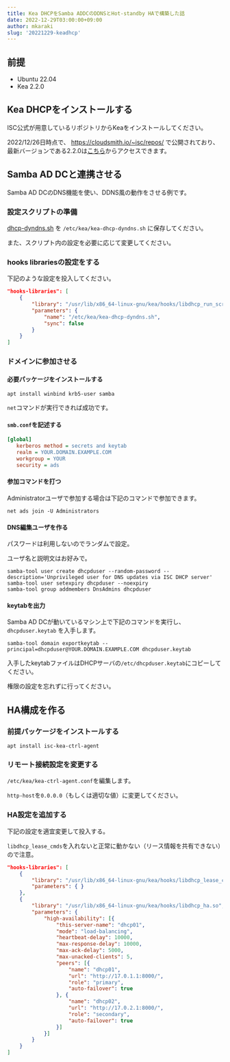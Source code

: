 ```yaml
---
title: Kea DHCPをSamba ADDCのDDNSとHot-standby HAで構築した話
date: 2022-12-29T03:00:00+09:00
author: mkaraki
slug: '20221229-keadhcp'
---
```


## 前提

- Ubuntu 22.04
- Kea 2.2.0

## Kea DHCPをインストールする

ISC公式が用意しているリポジトリからKeaをインストールしてください。

2022/12/26日時点で、
https://cloudsmith.io/~isc/repos/
で公開されており、
最新バージョンである2.2.0は[こちら](https://cloudsmith.io/~isc/repos/kea-2-2/setup/#formats-deb)からアクセスできます。

## Samba AD DCと連携させる

Samba AD DCのDNS機能を使い、DDNS風の動作をさせる例です。

### 設定スクリプトの準備

[dhcp-dyndns.sh](https://github.com/mkaraki/kea-dhcp-and-samba-ad-dns/blob/master/dhcp-dyndns.sh)
を
`/etc/kea/kea-dhcp-dyndns.sh`
に保存してください。

また、スクリプト内の設定を必要に応じて変更してください。

### hooks librariesの設定をする

下記のような設定を投入してください。

```json
"hooks-libraries": [
    {
        "library": "/usr/lib/x86_64-linux-gnu/kea/hooks/libdhcp_run_script.so",
        "parameters": {
            "name": "/etc/kea/kea-dhcp-dyndns.sh",
            "sync": false
        }
    }
]
```

### ドメインに参加させる

#### 必要パッケージをインストールする

```
apt install winbind krb5-user samba
```

`net`コマンドが実行できれば成功です。

#### `smb.conf`を記述する

```ini
[global]
   kerberos method = secrets and keytab
   realm = YOUR.DOMAIN.EXAMPLE.COM
   workgroup = YOUR
   security = ads
```

####  参加コマンドを打つ

Administratorユーザで参加する場合は下記のコマンドで参加できます。

```
net ads join -U Administrators
```

#### DNS編集ユーザを作る

パスワードは利用しないのでランダムで設定。

ユーザ名と説明文はお好みで。

```
samba-tool user create dhcpduser --random-password --description='Unprivileged user for DNS updates via ISC DHCP server'
samba-tool user setexpiry dhcpduser --noexpiry
samba-tool group addmembers DnsAdmins dhcpduser
```

#### keytabを出力

Samba AD DCが動いているマシン上で下記のコマンドを実行し、
`dhcpduser.keytab`
を入手します。

```
samba-tool domain exportkeytab --principal=dhcpduser@YOUR.DOMAIN.EXAMPLE.COM dhcpduser.keytab
```

入手したkeytabファイルはDHCPサーバの`/etc/dhcpduser.keytab`にコピーしてください。

権限の設定を忘れずに行ってください。

## HA構成を作る

### 前提パッケージをインストールする

```
apt install isc-kea-ctrl-agent
```

### リモート接続設定を変更する

`/etc/kea/kea-ctrl-agent.conf`を編集します。

`http-host`を`0.0.0.0`（もしくは適切な値）に変更してください。

### HA設定を追加する

下記の設定を適宜変更して投入する。

`libdhcp_lease_cmds`を入れないと正常に動かない（リース情報を共有できない）ので注意。

```json
"hooks-libraries": [
    {
        "library": "/usr/lib/x86_64-linux-gnu/kea/hooks/libdhcp_lease_cmds.so",
        "parameters": { } 
    },
    {
        "library": "/usr/lib/x86_64-linux-gnu/kea/hooks/libdhcp_ha.so",
        "parameters": {
            "high-availability": [{
                "this-server-name": "dhcp01",
                "mode": "load-balancing",
                "heartbeat-delay": 10000,
                "max-response-delay": 10000,
                "max-ack-delay": 5000,
                "max-unacked-clients": 5,
                "peers": [{
                    "name": "dhcp01",
                    "url": "http://17.0.1.1:8000/",
                    "role": "primary",
                    "auto-failover": true
                }, {
                    "name": "dhcp02",
                    "url": "http://17.0.2.1:8000/",
                    "role": "secondary",
                    "auto-failover": true
                }]
            }]
        }
    }
]
```
